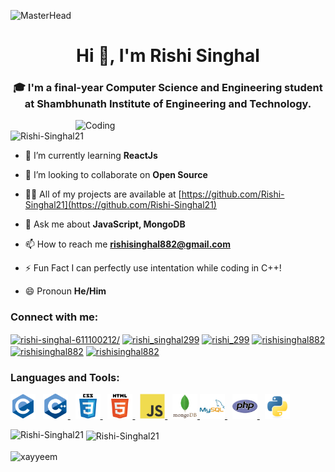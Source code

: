 ![MasterHead](https://img.freepik.com/free-photo/3d-portrait-people_23-2150793856.jpg)
<h1 align="center">Hi 👋, I'm Rishi Singhal</h1>
<h3 align="center">🎓 I'm a final-year Computer Science and Engineering student at Shambhunath Institute of Engineering and Technology.</h3>
<img align="right" alt="Coding" width="400" src="https://user-images.githubusercontent.com/74038190/225813708-98b745f2-7d22-48cf-9150-083f1b00d6c9.gif">

<p align="left"> <img src="https://komarev.com/ghpvc/?username=Rishi-Singhal21&label=Profile%20views&color=0e75b6&style=flat" alt="Rishi-Singhal21" /> </p>

<!--<p align="left"> <a href="https://twitter.com/khalidjafri11" target="blank"><img src="https://img.shields.io/twitter/follow/khalidjafri11?logo=twitter&style=for-the-badge" alt="khalidjafri11" /></a> </p>-->

<!--- 🔭 I’m currently working as a **research intern**-->

- 🌱 I’m currently learning **ReactJs**

- 👯 I’m looking to collaborate on **Open Source**

- 👨‍💻 All of my projects are available at [https://github.com/Rishi-Singhal21](https://github.com/Rishi-Singhal21)

<!--- 📄 Know about my experiences [https://drive.google.com/file/d/1lB7lMW1ywY2hZfX-QmYCx2fpnTJhfwqK/viewhttps://drive.google.com/file/d/1lB7lMW1ywY2hZfX-QmYCx2fpnTJhfwqK/view](https://drive.google.com/file/d/1lB7lMW1ywY2hZfX-QmYCx2fpnTJhfwqK/viewhttps://drive.google.com/file/d/1lB7lMW1ywY2hZfX-QmYCx2fpnTJhfwqK/view)-->

- 💬 Ask me about **JavaScript, MongoDB**

- 📫 How to reach me **rishisinghal882@gmail.com**

- ⚡ Fun Fact I can perfectly use intentation while coding in C++!

- 😄 Pronoun **He/Him**

<h3 align="left">Connect with me:</h3>
<p align="left">
<!--<a href="https://twitter.com/khalidjafri11" target="blank"><img align="center" src="https://raw.githubusercontent.com/rahuldkjain/github-profile-readme-generator/master/src/images/icons/Social/twitter.svg" alt="khalidjafri11" height="30" width="40" /></a>-->
<a href="https://www.linkedin.com/in/rishi-singhal-611100212/" target="blank"><img align="center" src="https://raw.githubusercontent.com/rahuldkjain/github-profile-readme-generator/master/src/images/icons/Social/linked-in-alt.svg" alt="rishi-singhal-611100212/" height="30" width="40" /></a>
<a href="https://www.instagram.com/rishi_singhal299?igsh=MWxubzlhd3RxZG1lbw==" target="blank"><img align="center" src="https://raw.githubusercontent.com/rahuldkjain/github-profile-readme-generator/master/src/images/icons/Social/instagram.svg" alt="rishi_singhal299" height="30" width="40" /></a>
<a href="https://www.codechef.com/users/rishi_299" target="blank"><img align="center" src="https://cdn.jsdelivr.net/npm/simple-icons@3.1.0/icons/codechef.svg" alt="rishi_299" height="30" width="40" /></a>
<a href="https://www.hackerrank.com/rishisinghal882" target="blank"><img align="center" src="https://raw.githubusercontent.com/rahuldkjain/github-profile-readme-generator/master/src/images/icons/Social/hackerrank.svg" alt="rishisinghal882" height="30" width="40" /></a>
<a href="https://www.leetcode.com/rishisinghal882" target="blank"><img align="center" src="https://raw.githubusercontent.com/rahuldkjain/github-profile-readme-generator/master/src/images/icons/Social/leet-code.svg" alt="rishisinghal882" height="30" width="40" /></a>
<a href="https://auth.geeksforgeeks.org/user/rishisinghal882" target="blank"><img align="center" src="https://raw.githubusercontent.com/rahuldkjain/github-profile-readme-generator/master/src/images/icons/Social/geeks-for-geeks.svg" alt="rishisinghal882" height="30" width="40" /></a>
</p>

<h3 align="left">Languages and Tools:</h3>
<p align="left"> <a href="https://www.cprogramming.com/" target="_blank" rel="noreferrer"> <img src="https://raw.githubusercontent.com/devicons/devicon/master/icons/c/c-original.svg" alt="c" width="40" height="40"/></a> &nbsp; <a href="https://www.w3schools.com/cpp/" target="_blank" rel="noreferrer"> <img src="https://raw.githubusercontent.com/devicons/devicon/master/icons/cplusplus/cplusplus-original.svg" alt="cplusplus" width="40" height="40"/> </a> &nbsp; <a href="https://www.w3schools.com/css/" target="_blank" rel="noreferrer"> <img src="https://raw.githubusercontent.com/devicons/devicon/master/icons/css3/css3-original-wordmark.svg" alt="css3" width="40" height="40"/> </a> &nbsp; <a href="https://www.w3.org/html/" target="_blank" rel="noreferrer"> <img src="https://raw.githubusercontent.com/devicons/devicon/master/icons/html5/html5-original-wordmark.svg" alt="html5" width="40" height="40"/> </a> &nbsp; <a href="https://developer.mozilla.org/en-US/docs/Web/JavaScript" target="_blank" rel="noreferrer"> <img src="https://raw.githubusercontent.com/devicons/devicon/master/icons/javascript/javascript-original.svg" alt="javascript" width="40" height="40"/> </a> &nbsp; <a href="https://www.mongodb.com/" target="_blank" rel="noreferrer"> <img src="https://raw.githubusercontent.com/devicons/devicon/master/icons/mongodb/mongodb-original-wordmark.svg" alt="mongodb" width="40" height="40"/> </a> <a href="https://www.mysql.com/" target="_blank" rel="noreferrer"> <img src="https://raw.githubusercontent.com/devicons/devicon/master/icons/mysql/mysql-original-wordmark.svg" alt="mysql" width="40" height="40"/> </a> &nbsp; <a href="https://www.php.net" target="_blank" rel="noreferrer"> <img src="https://raw.githubusercontent.com/devicons/devicon/master/icons/php/php-original.svg" alt="php" width="40" height="40"/> </a> &nbsp; <a href="https://www.python.org" target="_blank" rel="noreferrer"> <img src="https://raw.githubusercontent.com/devicons/devicon/master/icons/python/python-original.svg" alt="python" width="40" height="40"/> </a> </p>

<p><img align="left" src="https://github-readme-stats.vercel.app/api/top-langs?username=Rishi-Singhal21&show_icons=true&locale=en&layout=compact" alt="Rishi-Singhal21" /></p>

<p>&nbsp;<img align="center" src="https://github-readme-stats.vercel.app/api?username=Rishi-Singhal21&show_icons=true&locale=en" alt="Rishi-Singhal21" /></p>

<p><img align="center" src="https://github-readme-streak-stats.herokuapp.com/?user=Rishi-Singhal21&" alt="xayyeem" /></p>
